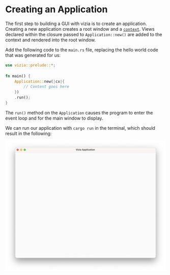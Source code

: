 # Creating an Application

The first step to building a GUI with vizia is to create an application. Creating a new application creates a root window and a [`context`](https://docs.vizia.dev/vizia/context/struct.Context.html). Views declared within the closure passed to `Application::new()` are added to the context and rendered into the root window.

Add the following code to the `main.rs` file, replacing the hello world code that was generated for us:

```rust
use vizia::prelude::*;

fn main() {
    Application::new(|cx|{
        // Content goes here
    })
    .run();    
}
```
The `run()` method on the `Application` causes the program to enter the event loop and for the main window to display.

We can run our application with `cargo run` in the terminal, which should result in the following:

<p align="center">
<img src="img/application.png" alt="An empty vizia application window"/>
</p>